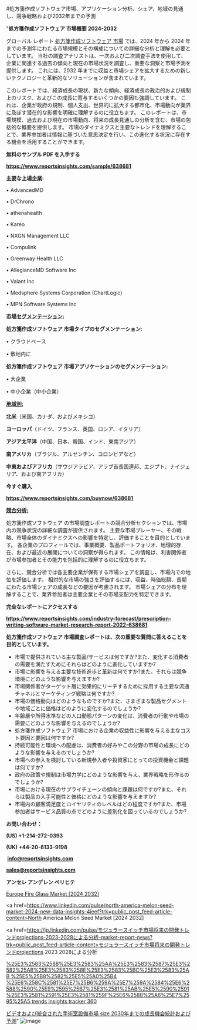 #処方箋作成ソフトウェア市場、アプリケーション分析、シェア、地域の見通し、競争戦略および2032年までの予測

"<strong>処方箋作成ソフトウェア 市場概要 2024-2032</strong>

グローバル レポート <a href=https://www.reportsinsights.com/sample/638681>処方箋作成ソフトウェア 市場</a> では、2024 年から 2024 年までの予測年にわたる市場規模とその構成についての詳細な分析と理解を必要としています。 当社の調査アナリストは、一次および二次調査手法を使用して、企業に関連する過去の傾向と現在の市場状況を調査し、重要な洞察と市場予測を提供します。 これには、2032 年までに収益と市場シェアを拡大​​するための新しいテクノロジーと革新的なソリューションが含まれています。

このレポートでは、経済成長の現状、新たな傾向、経済成長の政治的および規制上のリスク、およびこの成長に寄与するいくつかの要因も強調しています。 これは、企業が政府の規制、個人支出、世界的に拡大する都市化、市場動向が業界に及ぼす潜在的な影響を明確に理解するのに役立ちます。 このレポートは、市場規模、過去および現在の市場動向、将来の成長見通しの分析を含む、市場の包括的な概要を提供します。 市場のダイナミクスと主要なトレンドを理解することで、業界参加者は情報に基づいた意思決定を行い、この進化する状況に存在する機会を活用することができます。

<strong><b>無料のサンプル PDF を入手する</b></strong>

<a href=https://www.reportsinsights.com/sample/638681><strong><u>https://www.reportsinsights.com/sample/638681</u></strong></a>

<strong>主要な上場企業:</strong>

• AdvancedMD

• DrChrono

• athenahealth

• Kareo

• NXGN Management LLC

• Compulink

• Greenway Health LLC

• AllegianceMD Software Inc

• Valant Inc

• Medsphere Systems Corporation (ChartLogic)

• MPN Software Systems Inc

<strong><u>市場セグメンテーション</u></strong><strong><u>:</u></strong>

<strong>処方箋作成ソフトウェア 市場タイプのセグメンテーション:</strong>

• クラウドベース

• 敷地内に

<strong>処方箋作成ソフトウェア 市場アプリケーションのセグメンテーション:</strong>

• 大企業

• 中小企業（中小企業）

<strong><u>地域別</u></strong><strong><u>:</u></strong>

<strong>北米</strong>（米国、カナダ、およびメキシコ）

<strong>ヨーロッパ</strong>（ドイツ、フランス、英国、ロシア、イタリア）

<strong>アジア太平洋</strong>（中国、日本、韓国、インド、東南アジア）

<strong>南アメリカ</strong>（ブラジル、アルゼンチン、コロンビアなど）

<strong>中東およびアフリカ</strong>（サウジアラビア、アラブ首長国連邦、エジプト、ナイジェリア、および南アフリカ）

<strong>今すぐ購入</strong>

<a href=https://www.reportsinsights.com/buynow/638681><strong><u>https://www.reportsinsights.com/buynow/638681</u></strong></a>

<strong><u>競合分析:</u></strong>

処方箋作成ソフトウェア の市場調査レポートの競合分析セクションでは、市場内の競争状況の詳細な調査が提供されます。 主要な市場プレーヤー、その戦略、市場全体のダイナミクスへの影響を特定し、評価することを目的としています。 各企業のプロフィールでは、事業概要、製品ポートフォリオ、地理的存在、および最近の展開についての洞察が得られます。 この情報は、利害関係者が市場参加者とその能力を包括的に理解するのに役立ちます。

さらに、競合分析では各主要企業が保有する市場シェアを調査し、市場内での地位を評価します。 相対的な市場の強さを評価するには、収益、時価総額、長期にわたる市場シェアの成長などの要因が考慮されます。 市場シェアの分布を理解することで、業界参加者は主要企業とその市場支配力を特定できます。

<strong>完全なレポートにアクセスする</strong>

<a href=https://www.reportsinsights.com/industry-forecast/prescription-writing-software-market-research-report-2022-638681><strong><u><b>https://www.reportsinsights.com/industry-forecast/prescription-writing-software-market-research-report-2022-638681</b></u></strong></a>

<strong><b>処方箋作成ソフトウェア 市場調査レポートは、次の重要な質問に答えることを目的としています。</b></strong>
<ul>
  <li>市場で提供されている主な製品/サービスは何ですか?また、変化する消費者の需要を満たすためにそれらはどのように進化していますか?</li>
  <li>市場に影響を与える主要な技術進歩と革新は何ですか?また、それらは競争環境にどのような影響を与えますか?</li>
  <li>市場関係者がターゲット層に効果的にリーチするために採用する主要な流通チャネルとマーケティング戦略は何ですか?</li>
  <li>市場の価格動向はどのようなものですか?また、さまざまな製品セグメントや地域ごとに価格はどのように変化するのでしょうか?</li>
  <li>年齢層や所得水準などの人口動態パターンの変化は、消費者の行動や市場の需要にどのような影響を与えるのでしょうか?</li>
  <li>処方箋作成ソフトウェア 市場における企業の収益性に影響を与える主なコスト要因と要因は何ですか?</li>
  <li>持続可能性と環境への配慮は、消費者の好みやこの分野の市場の成長にどのような影響を与えるのでしょうか?</li>
  <li>市場への参入を検討している新規参入者や投資家にとっての投資機会と課題は何ですか?</li>
  <li>政府の政策や規制は市場力学にどのような影響を与え、業界戦略を形作るのでしょうか?</li>
  <li>市場における現在のサプライチェーンの傾向と課題は何ですか?また、それらは製品の入手可能性と価格にどのような影響を与えますか?</li>
  <li>市場内の顧客満足度とロイヤリティのレベルはどの程度ですか?また、市場参加者はサービス品質の点でどのように差別化を図っているのでしょうか?</li>
</ul>
<strong>お問い合わせ：</strong>

<strong>(US) +1-214-272-0393</strong>

<strong>(UK) +44-20-8133-9198</strong>

<strong> </strong><a href=info@reportsinsights.com><strong><u>info@reportsinsights.com</u></strong></a>

<a href=sales@reportsinsights.com><strong><u>sales@reportsinsights.com</u></strong></a>

<strong>アンセレ アンデレン ベリヒテ</strong>

<a href=https://www.linkedin.com/pulse/europe-fire-glass-market-analysis-identifying-growth-vkngf/>Europe Fire Glass Market [2024 2032]</a>

<a href=https://www.linkedin.com/pulse/north-america-melon-seed-market-2024-new-data-insights-4ieef?trk=public_post_feed-article-content>North America Melon Seed Market [2024 2032]</a>

<a href=https://jp.linkedin.com/pulse/モジュラースイッチ市場将来の開発トレンドprojections-2023-2028による分析-market-report-news?trk=public_post_feed-article-content>モジュラースイッチ市場将来の開発トレンドprojections 2023 2028による分析</a>

<a href=https://www.linkedin.com/pulse/%25E3%2583%2588%25E3%2583%25AA%25E3%2583%2587%25E3%2582%25AB%25E3%2583%258E%25E3%2583%25BC%25E3%2583%25AB-%25E5%25B8%2582%25E5%25A0%25B4-%25E6%258C%2581%25E7%25B6%259A%25E7%259A%2584%25E6%2588%2590%25E9%2595%25B7%25E3%2581%25AB%25E5%2590%2591%25E3%2581%2591%25E3%2581%259F%25E6%2588%25A6%25E7%2595%25A5-trends-insights-tracker-360>%25E3%2583%2588%25E3%2583%25AA%25E3%2583%2587%25E3%2582%25AB%25E3%2583%258E%25E3%2583%25BC%25E3%2583%25AB %25E5%25B8%2582%25E5%25A0%25B4 %25E6%258C%2581%25E7%25B6%259A%25E7%259A%2584%25E6%2588%2590%25E9%2595%25B7%25E3%2581%25AB%25E5%2590%2591%25E3%2581%2591%25E3%2581%259F%25E6%2588%25A6%25E7%2595%25A5 trends insights tracker 360</a>

<a href=https://www.linkedin.com/pulse/ビデオおよび統合された手術室設備市場-size-2030年までの成長機会統計および予測-infopulse-daily-360-cfizf/>ビデオおよび統合された手術室設備市場 size 2030年までの成長機会統計および予測</a>"
![image](https://github.com/aakesh123242/RIMarket/assets/158431203/d39c36ed-c6a1-4e4e-8540-eea53bc4120a)
